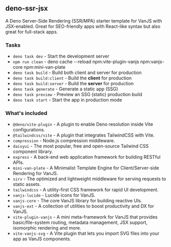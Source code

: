 ## deno-ssr-jsx

A Deno Server-Side Rendering (SSR/MPA) starter template for VanJS with JSX-enabled. Great for SEO-friendly apps with React-like syntax but also great for full-stack apps.


### Tasks

* `deno task dev` - Start the development server
* `npm run clean` - deno cache --reload npm:vite-plugin-vanjs npm:vanjs-core npm:mini-van-plate
* `deno task build` - Build both client and server for production
* `deno task build:client` - Build the **client** for production
* `deno task build:server` - Build the **server** for production
* `deno task generate` - Generate a static app (SSG)
* `deno task preview` - Preview an SSG (static) production build
* `deno task start` - Start the app in production mode


### What's included

* `@deno/vite-plugin` - A plugin to enable Deno resolution inside Vite configurations.
* `@tailwindcss/vite` - A plugin that integrates TailwindCSS with Vite.
* `compression` - Node.js compression middleware.
* `daisyui` - The most popular, free and open-source Tailwind CSS component library.
* `express` - A back-end web application framework for building RESTful APIs.
* `mini-van-plate` - A Minimalist Template Engine for Client/Server-side Rendering for VanJS.
* `sirv` - The optimized and lightweight middleware for serving requests to static assets.
* `tailwindcss` - A utility-first CSS framework for rapid UI development.
* `vanjs-lucide` - Lucide icons for VanJS.
* `vanjs-core` - The core VanJS library for building reactive UIs.
* `vanjs-ext` - A collection of utilities to boost productivity and DX for VanJS.
* `vite-plugin-vanjs` - A mini meta-framework for VanJS that provides basic/file-system routing, metadata management, JSX support, isomorphic rendering and more.
* `vite-vanjs-svg` - A Vite plugin that lets you import SVG files into your app as VanJS components.
